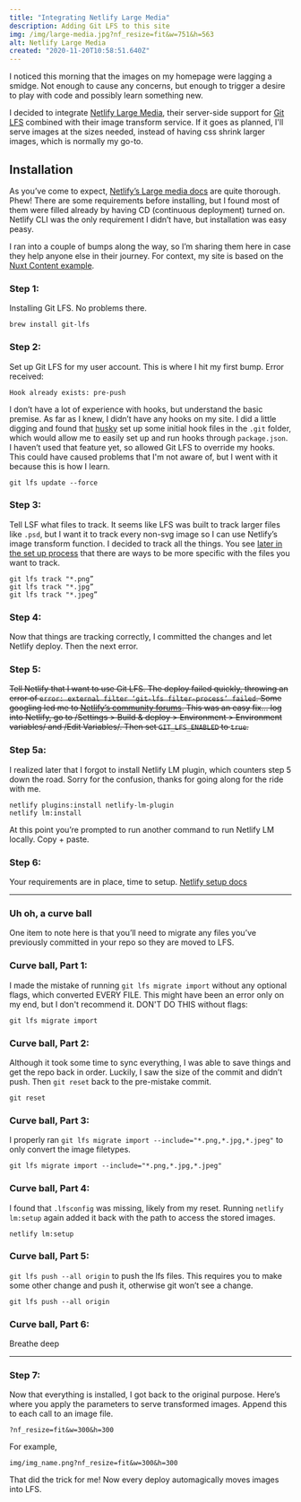 ```yaml
---
title: "Integrating Netlify Large Media"
description: Adding Git LFS to this site
img: /img/large-media.jpg?nf_resize=fit&w=751&h=563
alt: Netlify Large Media
created: "2020-11-20T10:58:51.640Z"
---
```


I noticed this morning that the images on my homepage were lagging a smidge. Not enough to cause any concerns, but enough to trigger a desire to play with code and possibly learn something new.   

I decided to integrate [Netlify Large Media](https://docs.netlify.com/large-media/overview/), their server-side support for [Git LFS](https://git-lfs.github.com/) combined with their image transform service.  If it goes as planned, I'll serve images at the sizes needed, instead of having css shrink larger images, which is normally my go-to. 

 ## Installation
 As you’ve come to expect, [Netlify’s Large media docs](https://docs.netlify.com/large-media/requirements-and-limitations/#requirements) are quite thorough. Phew! There are some requirements before installing, but I found most of them were filled already by having CD (continuous deployment) turned on. Netlify CLI was the only requirement I didn’t have, but installation was easy peasy. 

 I ran into a couple of bumps along the way, so I’m sharing them here in case they help anyone else in their journey. For context, my site is based on the [Nuxt Content example](https://nuxtjs.org/blog/creating-blog-with-nuxt-content/).

 ### Step 1:
 Installing Git LFS. No problems there.
 ```
 brew install git-lfs
 ```

 ### Step 2:
 Set up Git LFS for my user account. This is where I hit my first bump. 
 Error received:
 ```
 Hook already exists: pre-push
 ```

 I don’t have a lot of experience with hooks, but understand the basic premise. As far as I knew, I didn’t have any hooks on my site. I did a little digging and found that [husky](https://www.npmjs.com/package/husky) set up some initial hook files in the `.git` folder, which would allow me to easily set up and run hooks through `package.json`. I haven’t used that feature yet, so allowed Git LFS to override my hooks. This could have caused problems that I'm not aware of, but I went with it because this is how I learn.
 ```
 git lfs update --force
 ```

 ### Step 3:
 Tell LSF what files to track. It seems like LFS was built to track larger files like `.psd`, but I want it to track every non-svg image so I can use Netlify’s image transform function. I decided to track all the things. You see [later in the set up process](https://docs.netlify.com/large-media/setup/#configure-file-tracking) that there are ways to be more specific with the files you want to track.
 ```
 git lfs track "*.png”
 git lfs track "*.jpg”
 git lfs track "*.jpeg”
 ```

 ### Step 4:
 Now that things are tracking correctly, I committed the changes and let Netlify deploy. Then the next error.

 ### Step 5:
 ~~Tell Netlify that I want to use Git LFS.  The deploy failed quickly, throwing an error of `error: external filter ‘git-lfs filter-process’ failed`. Some googling led me to [Netlify’s community forums](https://community.netlify.com/t/builds-fail-after-new-commit-to-git-lfs/1362/7). This was an easy fix… log into Netlify, go to /Settings > Build & deploy > Environment > Environment variables/ and /Edit Variables/. Then set `GIT_LFS_ENABLED` to `true`.~~

 ### Step 5a:
 I realized later that I forgot to install Netlify LM plugin, which counters step 5 down the road. Sorry for the confusion, thanks for going along for the ride with me.
 ```
 netlify plugins:install netlify-lm-plugin
 netlify lm:install
 ```
 At this point you’re prompted to run another command to run Netlify LM locally. Copy + paste.

 ### Step 6:
 Your requirements are in place, time to setup. [Netlify setup docs](https://docs.netlify.com/large-media/setup/)

 ---

 ### Uh oh, a curve ball
 One item to note here is that you’ll need to migrate any files you’ve previously committed in your repo so they are moved to LFS.

 ### Curve ball, Part 1: 
 I made the mistake of running `git lfs migrate import` without any optional flags, which converted EVERY FILE. This might have been an error only on my end, but I don't recommend it. 
 DON'T DO THIS without flags:
 ```
 git lfs migrate import
 ```

 ### Curve ball, Part 2: 
 Although it took some time to sync everything, I was able to save things and get the repo back in order.  Luckily, I saw the size of the commit and didn’t push. Then `git reset`  back to the pre-mistake commit.
 ```
 git reset
 ```

 ### Curve ball, Part 3:
 I properly ran `git lfs migrate import --include="*.png,*.jpg,*.jpeg"` to only convert the image filetypes. 
 ```
 git lfs migrate import --include="*.png,*.jpg,*.jpeg"
 ```

 ### Curve ball, Part 4:
 I found that `.lfsconfig`  was missing, likely from my reset. Running `netlify lm:setup` again added it back with the path to access the stored images. 
 ```
 netlify lm:setup
 ```

 ### Curve ball, Part 5:
 `git lfs push --all origin` to push the lfs files. This requires you to make some other change and push it, otherwise git won’t see a change.
 ```
 git lfs push --all origin
 ```

 ### Curve ball, Part 6: 
 Breathe deep

 ---

 ### Step 7: 
 Now that everything is installed, I got back to the original purpose. Here’s where you apply the parameters to serve transformed images.  Append this to each call to an image file.
 ```
 ?nf_resize=fit&w=300&h=300
 ```

 For example,
 ```
 img/img_name.png?nf_resize=fit&w=300&h=300
 ```

 That did the trick for me! Now every deploy automagically moves images into LFS. 
